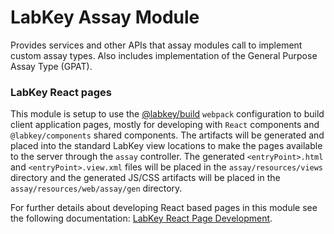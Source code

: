 # LabKey Assay Module

Provides services and other APIs that assay modules call to implement custom assay types. 
Also includes implementation of the General Purpose Assay Type (GPAT).

### LabKey React pages

This module is setup to use the [@labkey/build] `webpack` configuration to build client application 
pages, mostly for developing with `React` components and `@labkey/components` shared components. 
The artifacts will be generated and placed into the standard LabKey view locations to make the pages 
available to the server through the `assay` controller. The generated `<entryPoint>.html` and 
`<entryPoint>.view.xml` files will be placed in the `assay/resources/views` directory and the generated 
JS/CSS artifacts will be placed in the `assay/resources/web/assay/gen` directory.

For further details about developing React based pages in this module see the following documentation:
[LabKey React Page Development]. 

[LabKey React Page Development]: https://github.com/LabKey/labkey-ui-components/blob/master/packages/build/webpack/README.md
[@labkey/build]: https://github.com/LabKey/labkey-ui-components/tree/master/packages/build
